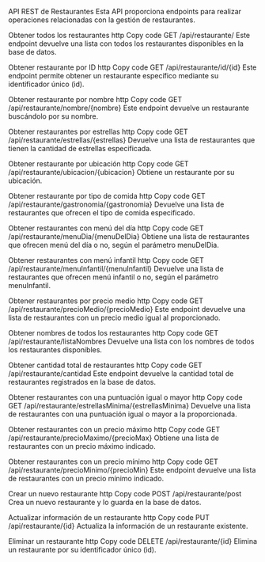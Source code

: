 
API REST de Restaurantes
Esta API proporciona endpoints para realizar operaciones relacionadas con la gestión de restaurantes.

Obtener todos los restaurantes
http
Copy code
GET /api/restaurante/
Este endpoint devuelve una lista con todos los restaurantes disponibles en la base de datos.

Obtener restaurante por ID
http
Copy code
GET /api/restaurante/id/{id}
Este endpoint permite obtener un restaurante específico mediante su identificador único (id).

Obtener restaurante por nombre
http
Copy code
GET /api/restaurante/nombre/{nombre}
Este endpoint devuelve un restaurante buscándolo por su nombre.

Obtener restaurantes por estrellas
http
Copy code
GET /api/restaurante/estrellas/{estrellas}
Devuelve una lista de restaurantes que tienen la cantidad de estrellas especificada.

Obtener restaurante por ubicación
http
Copy code
GET /api/restaurante/ubicacion/{ubicacion}
Obtiene un restaurante por su ubicación.

Obtener restaurante por tipo de comida
http
Copy code
GET /api/restaurante/gastronomia/{gastronomia}
Devuelve una lista de restaurantes que ofrecen el tipo de comida especificado.

Obtener restaurantes con menú del día
http
Copy code
GET /api/restaurante/menuDia/{menuDelDia}
Obtiene una lista de restaurantes que ofrecen menú del día o no, según el parámetro menuDelDia.

Obtener restaurantes con menú infantil
http
Copy code
GET /api/restaurante/menuInfantil/{menuInfantil}
Devuelve una lista de restaurantes que ofrecen menú infantil o no, según el parámetro menuInfantil.

Obtener restaurantes por precio medio
http
Copy code
GET /api/restaurante/precioMedio/{precioMedio}
Este endpoint devuelve una lista de restaurantes con un precio medio igual al proporcionado.

Obtener nombres de todos los restaurantes
http
Copy code
GET /api/restaurante/listaNombres
Devuelve una lista con los nombres de todos los restaurantes disponibles.

Obtener cantidad total de restaurantes
http
Copy code
GET /api/restaurante/cantidad
Este endpoint devuelve la cantidad total de restaurantes registrados en la base de datos.

Obtener restaurantes con una puntuación igual o mayor
http
Copy code
GET /api/restaurante/estrellasMinima/{estrellasMinima}
Devuelve una lista de restaurantes con una puntuación igual o mayor a la proporcionada.

Obtener restaurantes con un precio máximo
http
Copy code
GET /api/restaurante/precioMaximo/{precioMax}
Obtiene una lista de restaurantes con un precio máximo indicado.

Obtener restaurantes con un precio mínimo
http
Copy code
GET /api/restaurante/precioMinimo/{precioMin}
Este endpoint devuelve una lista de restaurantes con un precio mínimo indicado.

Crear un nuevo restaurante
http
Copy code
POST /api/restaurante/post
Crea un nuevo restaurante y lo guarda en la base de datos.

Actualizar información de un restaurante
http
Copy code
PUT /api/restaurante/{id}
Actualiza la información de un restaurante existente.

Eliminar un restaurante
http
Copy code
DELETE /api/restaurante/{id}
Elimina un restaurante por su identificador único (id).
